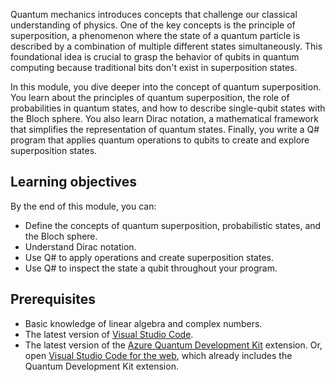 
Quantum mechanics introduces concepts that challenge our classical understanding of physics. One of the key concepts is the principle of superposition, a phenomenon where the state of a quantum particle is described by a combination of multiple different states simultaneously. This foundational idea is crucial to grasp the behavior of qubits in quantum computing because traditional bits don't exist in superposition states.

In this module, you dive deeper into the concept of quantum superposition. You learn about the principles of quantum superposition, the role of probabilities in quantum states, and how to describe single-qubit states with the Bloch sphere. You also learn Dirac notation, a mathematical framework that simplifies the representation of quantum states. Finally, you write a Q# program that applies quantum operations to qubits to create and explore superposition states.

## Learning objectives

By the end of this module, you can:

- Define the concepts of quantum superposition, probabilistic states, and the Bloch sphere.
- Understand Dirac notation.
- Use Q# to apply operations and create superposition states.
- Use Q# to inspect the state a qubit throughout your program.

## Prerequisites

- Basic knowledge of linear algebra and complex numbers.
- The latest version of [Visual Studio Code](https://code.visualstudio.com/download).
- The latest version of the [Azure Quantum Development Kit](https://marketplace.visualstudio.com/items?itemName=quantum.qsharp-lang-vscode) extension. Or, open [Visual Studio Code for the web](https://vscode.dev/quantum), which already includes the Quantum Development Kit extension.

